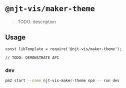 # `@njt-vis/maker-theme`

> TODO: description

## Usage

```
const libTemplate = require('@njt-vis/maker-theme');

// TODO: DEMONSTRATE API
```

### dev

```sh
pm2 start --name njt-vis-maker-theme npm -- run dev
```
